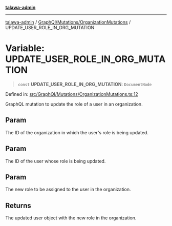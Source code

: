 [**talawa-admin**](../../../../README.md)

***

[talawa-admin](../../../../README.md) / [GraphQl/Mutations/OrganizationMutations](../README.md) / UPDATE\_USER\_ROLE\_IN\_ORG\_MUTATION

# Variable: UPDATE\_USER\_ROLE\_IN\_ORG\_MUTATION

> `const` **UPDATE\_USER\_ROLE\_IN\_ORG\_MUTATION**: `DocumentNode`

Defined in: [src/GraphQl/Mutations/OrganizationMutations.ts:12](https://github.com/gautam-divyanshu/talawa-admin/blob/cfee07d9592eee1569f258baf49181c393e48f1b/src/GraphQl/Mutations/OrganizationMutations.ts#L12)

GraphQL mutation to update the role of a user in an organization.

## Param

The ID of the organization in which the user's role is being updated.

## Param

The ID of the user whose role is being updated.

## Param

The new role to be assigned to the user in the organization.

## Returns

The updated user object with the new role in the organization.
